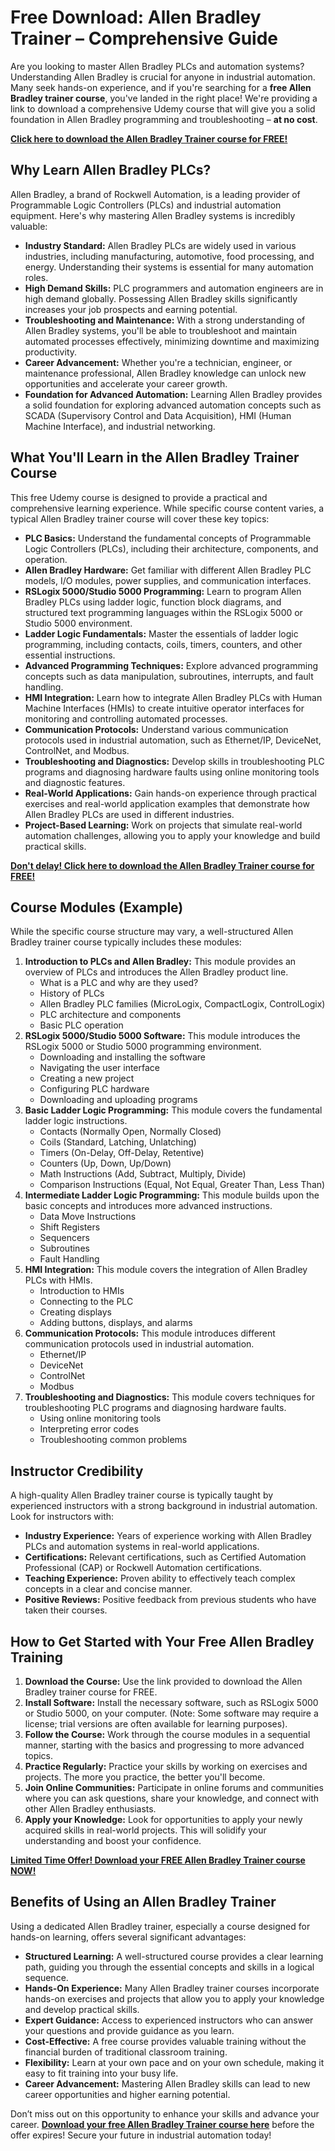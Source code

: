 # Free Download: Allen Bradley Trainer – Comprehensive Guide

Are you looking to master Allen Bradley PLCs and automation systems? Understanding Allen Bradley is crucial for anyone in industrial automation. Many seek hands-on experience, and if you're searching for a **free Allen Bradley trainer course**, you've landed in the right place! We're providing a link to download a comprehensive Udemy course that will give you a solid foundation in Allen Bradley programming and troubleshooting – **at no cost**.

[**Click here to download the Allen Bradley Trainer course for FREE!**](https://udemywork.com/allen-bradley-trainer)

## Why Learn Allen Bradley PLCs?

Allen Bradley, a brand of Rockwell Automation, is a leading provider of Programmable Logic Controllers (PLCs) and industrial automation equipment. Here's why mastering Allen Bradley systems is incredibly valuable:

*   **Industry Standard:** Allen Bradley PLCs are widely used in various industries, including manufacturing, automotive, food processing, and energy. Understanding their systems is essential for many automation roles.
*   **High Demand Skills:** PLC programmers and automation engineers are in high demand globally. Possessing Allen Bradley skills significantly increases your job prospects and earning potential.
*   **Troubleshooting and Maintenance:** With a strong understanding of Allen Bradley systems, you'll be able to troubleshoot and maintain automated processes effectively, minimizing downtime and maximizing productivity.
*   **Career Advancement:** Whether you're a technician, engineer, or maintenance professional, Allen Bradley knowledge can unlock new opportunities and accelerate your career growth.
*   **Foundation for Advanced Automation:** Learning Allen Bradley provides a solid foundation for exploring advanced automation concepts such as SCADA (Supervisory Control and Data Acquisition), HMI (Human Machine Interface), and industrial networking.

## What You'll Learn in the Allen Bradley Trainer Course

This free Udemy course is designed to provide a practical and comprehensive learning experience. While specific course content varies, a typical Allen Bradley trainer course will cover these key topics:

*   **PLC Basics:** Understand the fundamental concepts of Programmable Logic Controllers (PLCs), including their architecture, components, and operation.
*   **Allen Bradley Hardware:** Get familiar with different Allen Bradley PLC models, I/O modules, power supplies, and communication interfaces.
*   **RSLogix 5000/Studio 5000 Programming:** Learn to program Allen Bradley PLCs using ladder logic, function block diagrams, and structured text programming languages within the RSLogix 5000 or Studio 5000 environment.
*   **Ladder Logic Fundamentals:** Master the essentials of ladder logic programming, including contacts, coils, timers, counters, and other essential instructions.
*   **Advanced Programming Techniques:** Explore advanced programming concepts such as data manipulation, subroutines, interrupts, and fault handling.
*   **HMI Integration:** Learn how to integrate Allen Bradley PLCs with Human Machine Interfaces (HMIs) to create intuitive operator interfaces for monitoring and controlling automated processes.
*   **Communication Protocols:** Understand various communication protocols used in industrial automation, such as Ethernet/IP, DeviceNet, ControlNet, and Modbus.
*   **Troubleshooting and Diagnostics:** Develop skills in troubleshooting PLC programs and diagnosing hardware faults using online monitoring tools and diagnostic features.
*   **Real-World Applications:** Gain hands-on experience through practical exercises and real-world application examples that demonstrate how Allen Bradley PLCs are used in different industries.
*   **Project-Based Learning:** Work on projects that simulate real-world automation challenges, allowing you to apply your knowledge and build practical skills.

[**Don't delay! Click here to download the Allen Bradley Trainer course for FREE!**](https://udemywork.com/allen-bradley-trainer)

## Course Modules (Example)

While the specific course structure may vary, a well-structured Allen Bradley trainer course typically includes these modules:

1.  **Introduction to PLCs and Allen Bradley:** This module provides an overview of PLCs and introduces the Allen Bradley product line.
    *   What is a PLC and why are they used?
    *   History of PLCs
    *   Allen Bradley PLC families (MicroLogix, CompactLogix, ControlLogix)
    *   PLC architecture and components
    *   Basic PLC operation
2.  **RSLogix 5000/Studio 5000 Software:** This module introduces the RSLogix 5000 or Studio 5000 programming environment.
    *   Downloading and installing the software
    *   Navigating the user interface
    *   Creating a new project
    *   Configuring PLC hardware
    *   Downloading and uploading programs
3.  **Basic Ladder Logic Programming:** This module covers the fundamental ladder logic instructions.
    *   Contacts (Normally Open, Normally Closed)
    *   Coils (Standard, Latching, Unlatching)
    *   Timers (On-Delay, Off-Delay, Retentive)
    *   Counters (Up, Down, Up/Down)
    *   Math Instructions (Add, Subtract, Multiply, Divide)
    *   Comparison Instructions (Equal, Not Equal, Greater Than, Less Than)
4.  **Intermediate Ladder Logic Programming:** This module builds upon the basic concepts and introduces more advanced instructions.
    *   Data Move Instructions
    *   Shift Registers
    *   Sequencers
    *   Subroutines
    *   Fault Handling
5.  **HMI Integration:** This module covers the integration of Allen Bradley PLCs with HMIs.
    *   Introduction to HMIs
    *   Connecting to the PLC
    *   Creating displays
    *   Adding buttons, displays, and alarms
6.  **Communication Protocols:** This module introduces different communication protocols used in industrial automation.
    *   Ethernet/IP
    *   DeviceNet
    *   ControlNet
    *   Modbus
7.  **Troubleshooting and Diagnostics:** This module covers techniques for troubleshooting PLC programs and diagnosing hardware faults.
    *   Using online monitoring tools
    *   Interpreting error codes
    *   Troubleshooting common problems

## Instructor Credibility

A high-quality Allen Bradley trainer course is typically taught by experienced instructors with a strong background in industrial automation. Look for instructors with:

*   **Industry Experience:** Years of experience working with Allen Bradley PLCs and automation systems in real-world applications.
*   **Certifications:** Relevant certifications, such as Certified Automation Professional (CAP) or Rockwell Automation certifications.
*   **Teaching Experience:** Proven ability to effectively teach complex concepts in a clear and concise manner.
*   **Positive Reviews:** Positive feedback from previous students who have taken their courses.

## How to Get Started with Your Free Allen Bradley Training

1.  **Download the Course:** Use the link provided to download the Allen Bradley trainer course for FREE.
2.  **Install Software:** Install the necessary software, such as RSLogix 5000 or Studio 5000, on your computer. (Note: Some software may require a license; trial versions are often available for learning purposes).
3.  **Follow the Course:** Work through the course modules in a sequential manner, starting with the basics and progressing to more advanced topics.
4.  **Practice Regularly:** Practice your skills by working on exercises and projects. The more you practice, the better you'll become.
5.  **Join Online Communities:** Participate in online forums and communities where you can ask questions, share your knowledge, and connect with other Allen Bradley enthusiasts.
6. **Apply your Knowledge:** Look for opportunities to apply your newly acquired skills in real-world projects. This will solidify your understanding and boost your confidence.

[**Limited Time Offer! Download your FREE Allen Bradley Trainer course NOW!**](https://udemywork.com/allen-bradley-trainer)

## Benefits of Using an Allen Bradley Trainer

Using a dedicated Allen Bradley trainer, especially a course designed for hands-on learning, offers several significant advantages:

*   **Structured Learning:** A well-structured course provides a clear learning path, guiding you through the essential concepts and skills in a logical sequence.
*   **Hands-On Experience:** Many Allen Bradley trainer courses incorporate hands-on exercises and projects that allow you to apply your knowledge and develop practical skills.
*   **Expert Guidance:** Access to experienced instructors who can answer your questions and provide guidance as you learn.
*   **Cost-Effective:** A free course provides valuable training without the financial burden of traditional classroom training.
*   **Flexibility:** Learn at your own pace and on your own schedule, making it easy to fit training into your busy life.
*   **Career Advancement:** Mastering Allen Bradley skills can lead to new career opportunities and higher earning potential.

Don’t miss out on this opportunity to enhance your skills and advance your career. **[Download your free Allen Bradley Trainer course here](https://udemywork.com/allen-bradley-trainer)** before the offer expires! Secure your future in industrial automation today!
